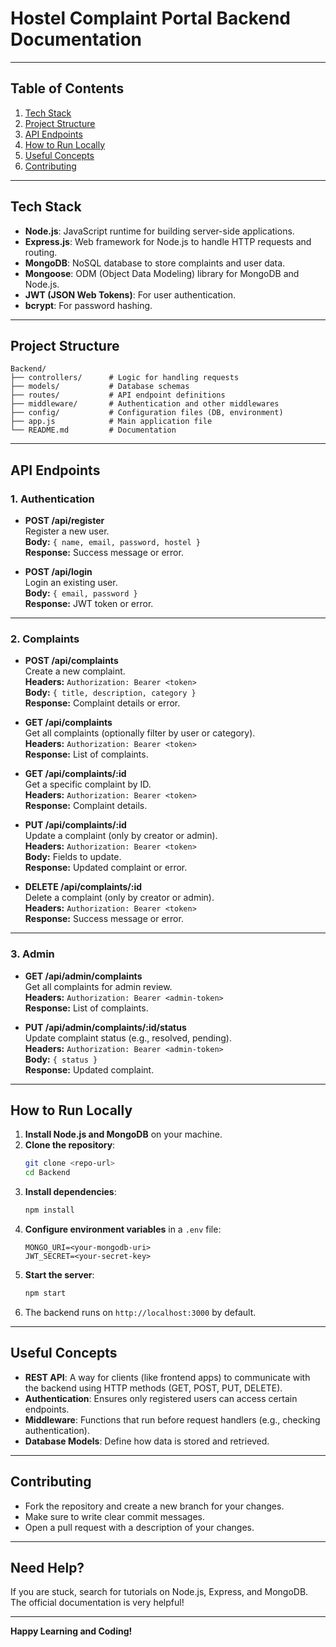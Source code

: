 # Hostel Complaint Portal Backend Documentation

---

## Table of Contents

1. [Tech Stack](#tech-stack)
2. [Project Structure](#project-structure)
3. [API Endpoints](#api-endpoints)
4. [How to Run Locally](#how-to-run-locally)
5. [Useful Concepts](#useful-concepts)
6. [Contributing](#contributing)

---

## Tech Stack

- **Node.js**: JavaScript runtime for building server-side applications.
- **Express.js**: Web framework for Node.js to handle HTTP requests and routing.
- **MongoDB**: NoSQL database to store complaints and user data.
- **Mongoose**: ODM (Object Data Modeling) library for MongoDB and Node.js.
- **JWT (JSON Web Tokens)**: For user authentication.
- **bcrypt**: For password hashing.

---

## Project Structure

```
Backend/
├── controllers/      # Logic for handling requests
├── models/           # Database schemas
├── routes/           # API endpoint definitions
├── middleware/       # Authentication and other middlewares
├── config/           # Configuration files (DB, environment)
├── app.js            # Main application file
└── README.md         # Documentation
```

---

## API Endpoints

### 1. **Authentication**

- **POST /api/register**  
    Register a new user.  
    **Body:** `{ name, email, password, hostel }`  
    **Response:** Success message or error.

- **POST /api/login**  
    Login an existing user.  
    **Body:** `{ email, password }`  
    **Response:** JWT token or error.

---

### 2. **Complaints**

- **POST /api/complaints**  
    Create a new complaint.  
    **Headers:** `Authorization: Bearer <token>`  
    **Body:** `{ title, description, category }`  
    **Response:** Complaint details or error.

- **GET /api/complaints**  
    Get all complaints (optionally filter by user or category).  
    **Headers:** `Authorization: Bearer <token>`  
    **Response:** List of complaints.

- **GET /api/complaints/:id**  
    Get a specific complaint by ID.  
    **Headers:** `Authorization: Bearer <token>`  
    **Response:** Complaint details.

- **PUT /api/complaints/:id**  
    Update a complaint (only by creator or admin).  
    **Headers:** `Authorization: Bearer <token>`  
    **Body:** Fields to update.  
    **Response:** Updated complaint or error.

- **DELETE /api/complaints/:id**  
    Delete a complaint (only by creator or admin).  
    **Headers:** `Authorization: Bearer <token>`  
    **Response:** Success message or error.

---

### 3. **Admin**

- **GET /api/admin/complaints**  
    Get all complaints for admin review.  
    **Headers:** `Authorization: Bearer <admin-token>`  
    **Response:** List of complaints.

- **PUT /api/admin/complaints/:id/status**  
    Update complaint status (e.g., resolved, pending).  
    **Headers:** `Authorization: Bearer <admin-token>`  
    **Body:** `{ status }`  
    **Response:** Updated complaint.

---

## How to Run Locally

1. **Install Node.js and MongoDB** on your machine.
2. **Clone the repository**:
     ```bash
     git clone <repo-url>
     cd Backend
     ```
3. **Install dependencies**:
     ```bash
     npm install
     ```
4. **Configure environment variables** in a `.env` file:
     ```
     MONGO_URI=<your-mongodb-uri>
     JWT_SECRET=<your-secret-key>
     ```
5. **Start the server**:
     ```bash
     npm start
     ```
6. The backend runs on `http://localhost:3000` by default.

---

## Useful Concepts

- **REST API**: A way for clients (like frontend apps) to communicate with the backend using HTTP methods (GET, POST, PUT, DELETE).
- **Authentication**: Ensures only registered users can access certain endpoints.
- **Middleware**: Functions that run before request handlers (e.g., checking authentication).
- **Database Models**: Define how data is stored and retrieved.

---

## Contributing

- Fork the repository and create a new branch for your changes.
- Make sure to write clear commit messages.
- Open a pull request with a description of your changes.

---

## Need Help?

If you are stuck, search for tutorials on Node.js, Express, and MongoDB. The official documentation is very helpful!

---

**Happy Learning and Coding!**
